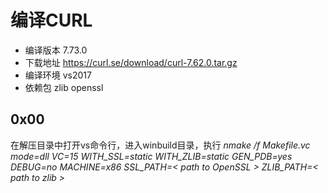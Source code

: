 # 编译CURL 
- 编译版本 7.73.0 
- 下载地址 https://curl.se/download/curl-7.62.0.tar.gz 
- 编译环境 vs2017 
- 依赖包 zlib openssl 

## 0x00
在解压目录中打开vs命令行，进入winbuild目录，执行 *nmake /f Makefile.vc mode=dll VC=15 WITH_SSL=static WITH_ZLIB=static GEN_PDB=yes DEBUG=no MACHINE=x86 SSL_PATH=< path to OpenSSL > ZLIB_PATH=< path to zlib >*